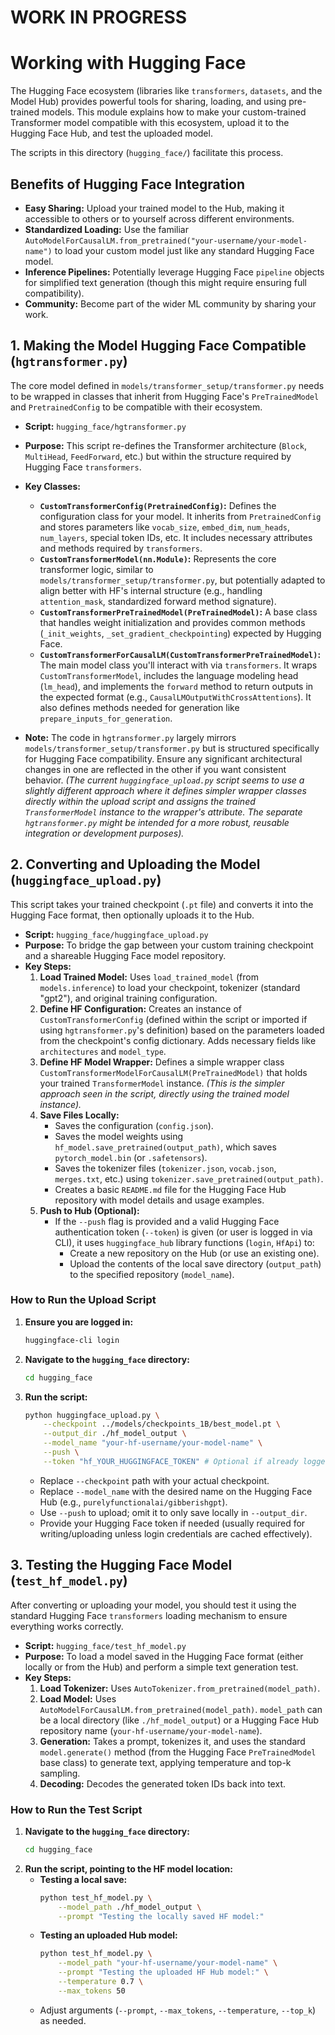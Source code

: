# WORK IN PROGRESS


# Working with Hugging Face

The Hugging Face ecosystem (libraries like `transformers`, `datasets`, and the Model Hub) provides powerful tools for sharing, loading, and using pre-trained models. This module explains how to make your custom-trained Transformer model compatible with this ecosystem, upload it to the Hugging Face Hub, and test the uploaded model.

The scripts in this directory (`hugging_face/`) facilitate this process.

## Benefits of Hugging Face Integration

* **Easy Sharing:** Upload your trained model to the Hub, making it accessible to others or to yourself across different environments.
* **Standardized Loading:** Use the familiar `AutoModelForCausalLM.from_pretrained("your-username/your-model-name")` to load your custom model just like any standard Hugging Face model.
* **Inference Pipelines:** Potentially leverage Hugging Face `pipeline` objects for simplified text generation (though this might require ensuring full compatibility).
* **Community:** Become part of the wider ML community by sharing your work.

## 1. Making the Model Hugging Face Compatible (`hgtransformer.py`)

The core model defined in `models/transformer_setup/transformer.py` needs to be wrapped in classes that inherit from Hugging Face's `PreTrainedModel` and `PretrainedConfig` to be compatible with their ecosystem.

* **Script:** `hugging_face/hgtransformer.py`
* **Purpose:** This script re-defines the Transformer architecture (`Block`, `MultiHead`, `FeedForward`, etc.) but within the structure required by Hugging Face `transformers`.
* **Key Classes:**
    * **`CustomTransformerConfig(PretrainedConfig)`:** Defines the configuration class for your model. It inherits from `PretrainedConfig` and stores parameters like `vocab_size`, `embed_dim`, `num_heads`, `num_layers`, special token IDs, etc. It includes necessary attributes and methods required by `transformers`.
    * **`CustomTransformerModel(nn.Module)`:** Represents the core transformer logic, similar to `models/transformer_setup/transformer.py`, but potentially adapted to align better with HF's internal structure (e.g., handling `attention_mask`, standardized forward method signature).
    * **`CustomTransformerPreTrainedModel(PreTrainedModel)`:** A base class that handles weight initialization and provides common methods (`_init_weights`, `_set_gradient_checkpointing`) expected by Hugging Face.
    * **`CustomTransformerForCausalLM(CustomTransformerPreTrainedModel)`:** The main model class you'll interact with via `transformers`. It wraps `CustomTransformerModel`, includes the language modeling head (`lm_head`), and implements the `forward` method to return outputs in the expected format (e.g., `CausalLMOutputWithCrossAttentions`). It also defines methods needed for generation like `prepare_inputs_for_generation`.

* **Note:** The code in `hgtransformer.py` largely mirrors `models/transformer_setup/transformer.py` but is structured specifically for Hugging Face compatibility. Ensure any significant architectural changes in one are reflected in the other if you want consistent behavior. *(The current `huggingface_upload.py` script seems to use a slightly different approach where it defines simpler wrapper classes directly within the upload script and assigns the trained `TransformerModel` instance to the wrapper's attribute. The separate `hgtransformer.py` might be intended for a more robust, reusable integration or development purposes).*

## 2. Converting and Uploading the Model (`huggingface_upload.py`)

This script takes your trained checkpoint (`.pt` file) and converts it into the Hugging Face format, then optionally uploads it to the Hub.

* **Script:** `hugging_face/huggingface_upload.py`
* **Purpose:** To bridge the gap between your custom training checkpoint and a shareable Hugging Face model repository.
* **Key Steps:**
    1.  **Load Trained Model:** Uses `load_trained_model` (from `models.inference`) to load your checkpoint, tokenizer (standard "gpt2"), and original training configuration.
    2.  **Define HF Configuration:** Creates an instance of `CustomTransformerConfig` (defined within the script or imported if using `hgtransformer.py`'s definition) based on the parameters loaded from the checkpoint's config dictionary. Adds necessary fields like `architectures` and `model_type`.
    3.  **Define HF Model Wrapper:** Defines a simple wrapper class `CustomTransformerModelForCausalLM(PreTrainedModel)` that holds your trained `TransformerModel` instance. *(This is the simpler approach seen in the script, directly using the trained model instance).*
    4.  **Save Files Locally:**
        * Saves the configuration (`config.json`).
        * Saves the model weights using `hf_model.save_pretrained(output_path)`, which saves `pytorch_model.bin` (or `.safetensors`).
        * Saves the tokenizer files (`tokenizer.json`, `vocab.json`, `merges.txt`, etc.) using `tokenizer.save_pretrained(output_path)`.
        * Creates a basic `README.md` file for the Hugging Face Hub repository with model details and usage examples.
    5.  **Push to Hub (Optional):**
        * If the `--push` flag is provided and a valid Hugging Face authentication token (`--token`) is given (or user is logged in via CLI), it uses `huggingface_hub` library functions (`login`, `HfApi`) to:
            * Create a new repository on the Hub (or use an existing one).
            * Upload the contents of the local save directory (`output_path`) to the specified repository (`model_name`).

### How to Run the Upload Script

1.  **Ensure you are logged in:**
    ```bash
    huggingface-cli login
    ```
2.  **Navigate to the `hugging_face` directory:**
    ```bash
    cd hugging_face
    ```
3.  **Run the script:**
    ```bash
    python huggingface_upload.py \
        --checkpoint ../models/checkpoints_1B/best_model.pt \
        --output_dir ./hf_model_output \
        --model_name "your-hf-username/your-model-name" \
        --push \
        --token "hf_YOUR_HUGGINGFACE_TOKEN" # Optional if already logged in
    ```
    * Replace `--checkpoint` path with your actual checkpoint.
    * Replace `--model_name` with the desired name on the Hugging Face Hub (e.g., `purelyfunctionalai/gibberishgpt`).
    * Use `--push` to upload; omit it to only save locally in `--output_dir`.
    * Provide your Hugging Face token if needed (usually required for writing/uploading unless login credentials are cached effectively).

## 3. Testing the Hugging Face Model (`test_hf_model.py`)

After converting or uploading your model, you should test it using the standard Hugging Face `transformers` loading mechanism to ensure everything works correctly.

* **Script:** `hugging_face/test_hf_model.py`
* **Purpose:** To load a model saved in the Hugging Face format (either locally or from the Hub) and perform a simple text generation test.
* **Key Steps:**
    1.  **Load Tokenizer:** Uses `AutoTokenizer.from_pretrained(model_path)`.
    2.  **Load Model:** Uses `AutoModelForCausalLM.from_pretrained(model_path)`. `model_path` can be a local directory (like `./hf_model_output`) or a Hugging Face Hub repository name (`your-hf-username/your-model-name`).
    3.  **Generation:** Takes a prompt, tokenizes it, and uses the standard `model.generate()` method (from the Hugging Face `PreTrainedModel` base class) to generate text, applying temperature and top-k sampling.
    4.  **Decoding:** Decodes the generated token IDs back into text.

### How to Run the Test Script

1.  **Navigate to the `hugging_face` directory:**
    ```bash
    cd hugging_face
    ```
2.  **Run the script, pointing to the HF model location:**
    * **Testing a local save:**
        ```bash
        python test_hf_model.py \
            --model_path ./hf_model_output \
            --prompt "Testing the locally saved HF model:"
        ```
    * **Testing an uploaded Hub model:**
        ```bash
        python test_hf_model.py \
            --model_path "your-hf-username/your-model-name" \
            --prompt "Testing the uploaded HF Hub model:" \
            --temperature 0.7 \
            --max_tokens 50
        ```
    * Adjust arguments (`--prompt`, `--max_tokens`, `--temperature`, `--top_k`) as needed.